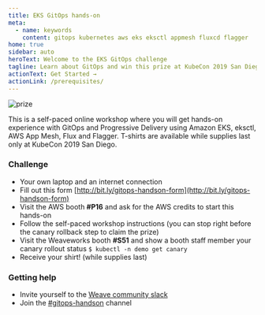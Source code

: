 ```yaml
---
title: EKS GitOps hands-on
meta:
  - name: keywords
    content: gitops kubernetes aws eks eksctl appmesh fluxcd flagger
home: true
sidebar: auto
heroText: Welcome to the EKS GitOps challenge
tagline: Learn about GitOps and win this prize at KubeCon 2019 San Diego!
actionText: Get Started →
actionLink: /prerequisites/
---
```


<img src="https://eks.handson.flagger.dev/gitops-t-shirt.png" alt="prize" class="center">

This is a self-paced online workshop where you will get hands-on experience with GitOps
and Progressive Delivery using Amazon EKS, eksctl, AWS App Mesh, Flux and Flagger.
T-shirts are available while supplies last only at KubeCon 2019 San Diego.

### Challenge

* Your own laptop and an internet connection
* Fill out this form [http://bit.ly/gitops-handson-form](http://bit.ly/gitops-handson-form)
* Visit the AWS booth **#P16** and ask for the AWS credits to start this hands-on
* Follow the self-paced workshop instructions (you can stop right before the canary rollback step to claim the prize)
* Visit the Weaveworks booth **#S51** and show a booth staff member your canary rollout status
`$ kubectl -n demo get canary`
* Receive your shirt! (while supplies last)

### Getting help

* Invite yourself to the [Weave community slack](https://slack.weave.works/)
* Join the [#gitops-handson](https://weave-community.slack.com/messages/gitops-handson/) channel
